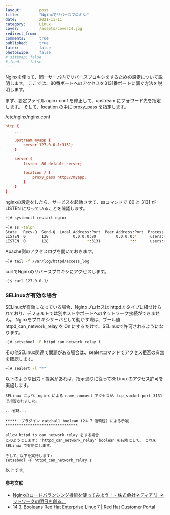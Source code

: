 ```yaml
---
layout:        post
title:         "Nginxでリバースプロキシ"
date:          2021-11-11
category:      Linux
cover:         /assets/cover14.jpg
redirect_from:
comments:      true
published:     true
latex:         false
photoswipe:    false
# sitemap: false
# feed:    false
---
```


Nginxを使って、同一サーバ内でリバースプロキシをするための設定について説明します。
ここでは、80番ポートへのアクセスを3131番ポートに繋ぐ方法を説明します。

まず、設定ファイル nginx.conf を修正して、upstream にフォワード先を指定します。
そして、location の中に proxy_pass を指定します。

/etc/nginx/nginx.conf
```conf
http {
    ...

    upstream myapp {
        server 127.0.0.1:3131;
    }

    server {
        listen  80 default_server;

        location / {
            proxy_pass http://myapp;
        }
    }
}
```
nginxの設定をしたら、サービスを起動させて、ssコマンドで 80 と 3131 が LISTEN になっていることを確認します。

```bash
~]# systemctl restart nginx

~]# ss -talpn
State   Recv-Q  Send-Q  Local Address:Port  Peer Address:Port  Process
LISTEN  0       128           0.0.0.0:80         0.0.0.0:*      users:(("nginx",pid=2416,fd=8),("nginx",pid=2415,fd=8))
LISTEN  0       128                 *:3131             *:*      users:(("httpd",pid=2223,fd=4),("httpd",pid=1765,fd=4),("httpd",pid=1764,fd=4),...)
```
Apache側のアクセスログを開いておきます。
```bash
~]# tail -f /var/log/httpd/access_log
```
curlでNginxのリバースプロキシにアクセスします。
```bash
~]$ curl 127.0.0.1/
```

### SELinuxが有効な場合

SELinuxが有効になっている場合、Nginxプロセスは httpd_t タイプに紐づけられており、デフォルトでは別ホストやポートへのネットワーク接続ができません。
Nginxをプロキシサーバとして動かす際は、ブール値 httpd_can_network_relay を On にするだけで、SELinuxで許可されるようになります。
```bash
~]# setsebool -P httpd_can_network_relay 1
```

その他SELinux関連で問題がある場合は、sealertコマンドでアクセス拒否の有無を確認します。
```bash
~]# sealert -l "*"
```
以下のような出力・提案があれば、指示通りに従ってSELinuxのアクセス許可を実施します。
```
SELinux により、nginx による name_connect アクセスが、tcp_socket port 3131 で拒否されました。

...省略...

*****  プラグイン catchall_boolean (24.7 信頼性) による示唆********************************

allow httpd to can network relay をする場合
このようにします: 'httpd_can_network_relay' boolean を有効にして、 これを SELinux で有効にします。

そして、以下を実行します: 
setsebool -P httpd_can_network_relay 1
```
以上です。


#### 参考文献
- [Nginxのロードバランシング機能を使ってみよう！ - 株式会社ネディア \│ ネットワークの明日を創る。](https://www.nedia.ne.jp/blog/tech/2016/08/04/7938)
- [14.3. Booleans Red Hat Enterprise Linux 7 \| Red Hat Customer Portal](https://access.redhat.com/documentation/en-us/red_hat_enterprise_linux/7/html/selinux_users_and_administrators_guide/sect-managing_confined_services-the_apache_http_server-booleans)

